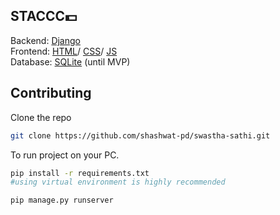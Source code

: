 <h2>STACCC💵</h2>
  Backend: <a href="docs.djangoproject.com">Django</a><br>
  Frontend: <a href="https://developer.mozilla.org/en-US/docs/Web/HTML">HTML</a>/
            <a href="https://developer.mozilla.org/en-US/docs/Web/CSS">CSS</a>/
            <a href="https://developer.mozilla.org/en-US/docs/Web/JavaScript">JS</a><br>
  Database: <a href="https://www.sqlite.org/docs.html">SQLite</a> (until MVP)<br>
 
<h2>Contributing</h2>

Clone the repo
   ```sh
   git clone https://github.com/shashwat-pd/swastha-sathi.git 
   ```

To run project on your PC.
  ```sh
  pip install -r requirements.txt
  #using virtual environment is highly recommended
  ```
  ```sh
  pip manage.py runserver
  ```
  
